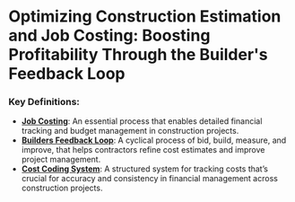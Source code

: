 # Optimizing Construction Estimation and Job Costing: Boosting Profitability Through the Builder's Feedback Loop

### **Key Definitions**:

- <ins>**Job Costing**</ins>: An essential process that enables detailed financial tracking and budget management in construction projects.
- <ins>**Builders Feedback Loop**</ins>: A cyclical process of bid, build, measure, and improve, that helps contractors refine cost estimates and improve project management.
- <ins>**Cost Coding System**</ins>: A structured system for tracking costs that’s crucial for accuracy and consistency in financial management across construction projects.
